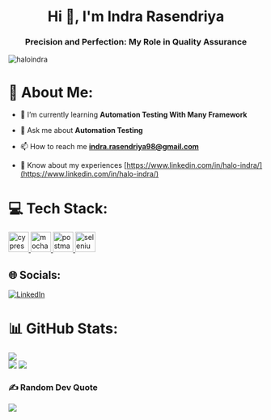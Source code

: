 <h1 align="center">Hi 👋, I'm Indra Rasendriya</h1>
<h3 align="center">Precision and Perfection: My Role in Quality Assurance</h3>

<p align="left"> <img src="https://komarev.com/ghpvc/?username=haloindra&label=Profile%20views&color=0e75b6&style=flat" alt="haloindra" /> </p>

# 💫 About Me:
- 🌱 I’m currently learning **Automation Testing With Many Framework**

- 💬 Ask me about **Automation Testing**

- 📫 How to reach me **indra.rasendriya98@gmail.com**

- 📄 Know about my experiences [https://www.linkedin.com/in/halo-indra/](https://www.linkedin.com/in/halo-indra/)

# 💻 Tech Stack:
<p align="left"> <a href="https://www.cypress.io" target="_blank" rel="noreferrer"> <img src="https://raw.githubusercontent.com/simple-icons/simple-icons/6e46ec1fc23b60c8fd0d2f2ff46db82e16dbd75f/icons/cypress.svg" alt="cypress" width="40" height="40"/> </a> <a href="https://mochajs.org" target="_blank" rel="noreferrer"> <img src="https://www.vectorlogo.zone/logos/mochajs/mochajs-icon.svg" alt="mocha" width="40" height="40"/> </a> <a href="https://postman.com" target="_blank" rel="noreferrer"> <img src="https://www.vectorlogo.zone/logos/getpostman/getpostman-icon.svg" alt="postman" width="40" height="40"/> </a> <a href="https://www.selenium.dev" target="_blank" rel="noreferrer"> <img src="https://raw.githubusercontent.com/detain/svg-logos/780f25886640cef088af994181646db2f6b1a3f8/svg/selenium-logo.svg" alt="selenium" width="40" height="40"/> </a> </p>

## 🌐 Socials:
[![LinkedIn](https://img.shields.io/badge/LinkedIn-%230077B5.svg?logo=linkedin&logoColor=white)](https://linkedin.com/in/halo-indra) 

# 📊 GitHub Stats:
![](https://github-readme-stats.vercel.app/api/top-langs/?username=haloindra&theme=dark&hide_border=false&include_all_commits=false&count_private=false&layout=compact)<br />
![](https://github-readme-stats.vercel.app/api?username=haloindra&theme=dark&hide_border=false&include_all_commits=false&count_private=false)
![](https://github-readme-streak-stats.herokuapp.com/?user=haloindra&theme=dark&hide_border=false)<br/>

### ✍️ Random Dev Quote
![](https://quotes-github-readme.vercel.app/api?type=horizontal&theme=radical)

